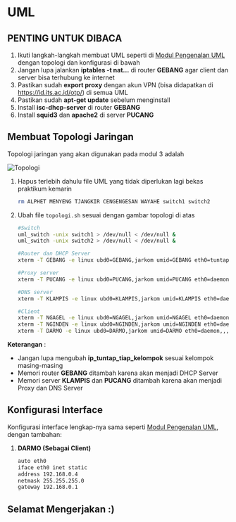 # UML

## PENTING UNTUK DIBACA
1. Ikuti langkah-langkah membuat UML seperti di [Modul Pengenalan UML](https://github.com/udinIMM/Modul-Pengenalan-UML) dengan topologi dan konfigurasi di bawah
2. Jangan lupa jalankan **iptables -t nat...** di router **GEBANG** agar client dan server bisa terhubung ke internet
3. Pastikan sudah **export proxy** dengan akun VPN (bisa didapatkan di https://id.its.ac.id/otp/) di semua UML
4. Pastikan sudah **apt-get update** sebelum menginstall
5. Install **isc-dhcp-server** di router **GEBANG**
6. Install **squid3** dan **apache2** di server **PUCANG**

## Membuat Topologi Jaringan

Topologi jaringan yang akan digunakan pada modul 3 adalah

![Topologi](https://github.com/mocatfrio/Jarkom-Modul-3/blob/master/UML/images/topologi.png)

1. Hapus terlebih dahulu file UML yang tidak diperlukan lagi bekas praktikum kemarin
    ```bash
    rm ALPHET MENYENG TJANGKIR CENGENGESAN WAYAHE switch1 switch2
    ```
2. Ubah file ```topologi.sh``` sesuai dengan gambar topologi di atas 

    ```bash
    #Switch
    uml_switch -unix switch1 > /dev/null < /dev/null &
    uml_switch -unix switch2 > /dev/null < /dev/null &

    #Router dan DHCP Server
    xterm -T GEBANG -e linux ubd0=GEBANG,jarkom umid=GEBANG eth0=tuntap,,,'ip_tuntap_tiap_kelompok' eth1=daemon,,,switch1 eth2=daemon,,,switch2 mem=256M &

    #Proxy server
    xterm -T PUCANG -e linux ubd0=PUCANG,jarkom umid=PUCANG eth0=daemon,,,switch1 mem=128M &

    #DNS server
    xterm -T KLAMPIS -e linux ubd0=KLAMPIS,jarkom umid=KLAMPIS eth0=daemon,,,switch1 mem=128M &

    #Client
    xterm -T NGAGEL -e linux ubd0=NGAGEL,jarkom umid=NGAGEL eth0=daemon,,,switch2 mem=96M &
    xterm -T NGINDEN -e linux ubd0=NGINDEN,jarkom umid=NGINDEN eth0=daemon,,,switch2 mem=96M &
    xterm -T DARMO -e linux ubd0=DARMO,jarkom umid=DARMO eth0=daemon,,,switch2 mem=96M &
    ```
**Keterangan** : 
* Jangan lupa mengubah **ip_tuntap_tiap_kelompok** sesuai kelompok masing-masing
* Memori router **GEBANG** ditambah karena akan menjadi DHCP Server
* Memori server **KLAMPIS** dan **PUCANG** ditambah karena akan menjadi Proxy dan DNS Server 

## Konfigurasi Interface
Konfigurasi interface lengkap-nya sama seperti [Modul Pengenalan UML](https://github.com/udinIMM/Modul-Pengenalan-UML), dengan tambahan:

1. **DARMO (Sebagai Client)**

    ```bash
    auto eth0
    iface eth0 inet static
    address 192.168.0.4
    netmask 255.255.255.0
    gateway 192.168.0.1
    ```


## Selamat Mengerjakan :)